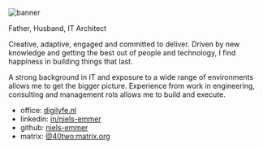 ![banner](https://niels-emmer.github.io/niels-emmer-banner.png "Niels Emmer - Banner pic")

Father, Husband, IT Architect

Creative, adaptive, engaged and committed to deliver. Driven by new knowledge and getting the best out of people and technology, I find happiness in building things that last.

A strong background in IT and exposure to a wide range of environments allows me to get the bigger picture. Experience from work in engineering, consulting and management rols allows me to build and execute.

* office: [digilyfe.nl](https://digilyfe.nl/)
* linkedin: [in/niels-emmer](https://www.linkedin.com/in/niels-emmer/)
* github: [niels-emmer](https://github.com/niels-emmer)
* matrix: [@40two:matrix.org](https://matrix.to/#/@40two:matrix.org)
